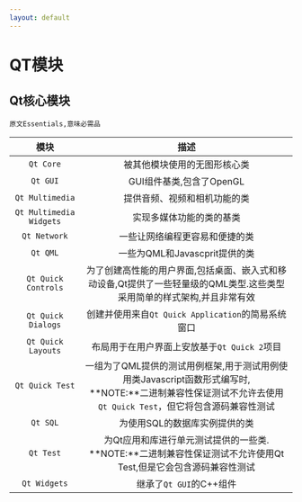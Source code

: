 ```yaml
---
layout: default
---
```


# QT模块

## Qt核心模块
    原文Essentials,意味必需品

|模块|描述|
|:---:|:--:|
|`Qt Core`|被其他模块使用的无图形核心类|
|`Qt GUI`|GUI组件基类,包含了OpenGL|
|`Qt Multimedia`|提供音频、视频和相机功能的类|
|`Qt Multimedia Widgets`|实现多媒体功能的类的基类|
|`Qt Network`|一些让网络编程更容易和便捷的类|
|`Qt QML`|一些为QML和Javascprit提供的类|
|`Qt Quick Controls`|为了创建高性能的用户界面,包括桌面、嵌入式和移动设备,Qt提供了一些轻量级的QML类型.这些类型采用简单的样式架构,并且非常有效|
|`Qt Quick Dialogs`|创建并使用来自`Qt Quick Application`的简易系统窗口|
|`Qt Quick Layouts`|布局用于在用户界面上安放基于`Qt Quick 2`项目|
|`Qt Quick Test`|一组为了QML提供的测试用例框架,用于测试用例使用类Javascript函数形式编写时,<br/>**NOTE:**二进制兼容性保证测试不允许去使用`Qt Quick Test`，但它将包含源码兼容性测试|
|`Qt SQL`|为使用SQL的数据库实例提供的类|
|`Qt Test`|为Qt应用和库进行单元测试提供的一些类.<br>**NOTE:**二进制兼容性保证测试不允许使用Qt Test,但是它会包含源码兼容性测试|
|`Qt Widgets`|继承了`Qt GUI`的C++组件|  